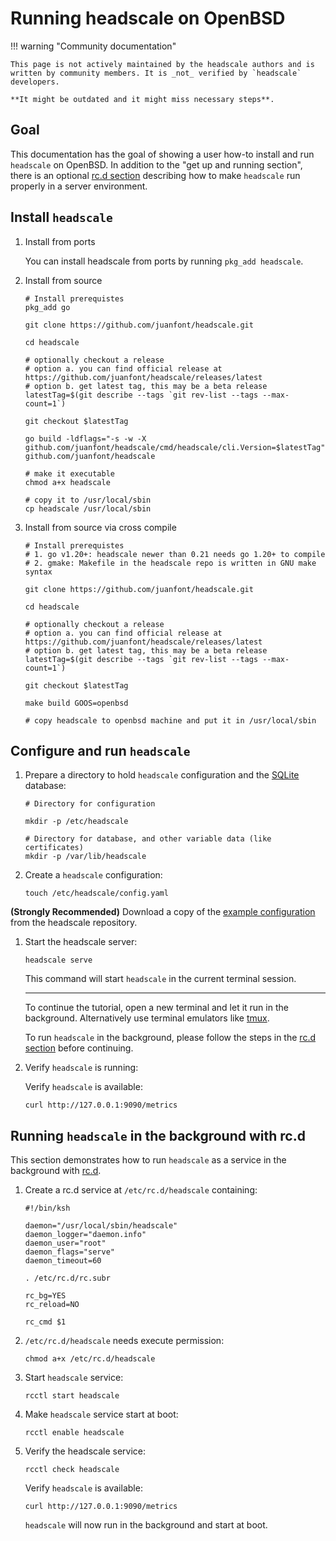 # Running headscale on OpenBSD

!!! warning "Community documentation"

    This page is not actively maintained by the headscale authors and is
    written by community members. It is _not_ verified by `headscale` developers.

    **It might be outdated and it might miss necessary steps**.

## Goal

This documentation has the goal of showing a user how-to install and run `headscale` on OpenBSD.
In addition to the "get up and running section", there is an optional [rc.d section](#running-headscale-in-the-background-with-rcd)
describing how to make `headscale` run properly in a server environment.

## Install `headscale`

1. Install from ports

    You can install headscale from ports by running `pkg_add headscale`.

1. Install from source

    ```shell
    # Install prerequistes
    pkg_add go

    git clone https://github.com/juanfont/headscale.git

    cd headscale

    # optionally checkout a release
    # option a. you can find official release at https://github.com/juanfont/headscale/releases/latest
    # option b. get latest tag, this may be a beta release
    latestTag=$(git describe --tags `git rev-list --tags --max-count=1`)

    git checkout $latestTag

    go build -ldflags="-s -w -X github.com/juanfont/headscale/cmd/headscale/cli.Version=$latestTag" github.com/juanfont/headscale

    # make it executable
    chmod a+x headscale

    # copy it to /usr/local/sbin
    cp headscale /usr/local/sbin
    ```

1. Install from source via cross compile

    ```shell
    # Install prerequistes
    # 1. go v1.20+: headscale newer than 0.21 needs go 1.20+ to compile
    # 2. gmake: Makefile in the headscale repo is written in GNU make syntax

    git clone https://github.com/juanfont/headscale.git

    cd headscale

    # optionally checkout a release
    # option a. you can find official release at https://github.com/juanfont/headscale/releases/latest
    # option b. get latest tag, this may be a beta release
    latestTag=$(git describe --tags `git rev-list --tags --max-count=1`)

    git checkout $latestTag

    make build GOOS=openbsd

    # copy headscale to openbsd machine and put it in /usr/local/sbin
    ```

## Configure and run `headscale`

1. Prepare a directory to hold `headscale` configuration and the [SQLite](https://www.sqlite.org/) database:

    ```shell
    # Directory for configuration

    mkdir -p /etc/headscale

    # Directory for database, and other variable data (like certificates)
    mkdir -p /var/lib/headscale
    ```

1. Create a `headscale` configuration:

    ```shell
    touch /etc/headscale/config.yaml
    ```

**(Strongly Recommended)** Download a copy of the [example configuration](https://github.com/juanfont/headscale/blob/main/config-example.yaml) from the headscale repository.

1. Start the headscale server:

    ```shell
    headscale serve
    ```

    This command will start `headscale` in the current terminal session.

    ***

    To continue the tutorial, open a new terminal and let it run in the background.
    Alternatively use terminal emulators like [tmux](https://github.com/tmux/tmux).

    To run `headscale` in the background, please follow the steps in the [rc.d section](#running-headscale-in-the-background-with-rcd) before continuing.

1. Verify `headscale` is running:

    Verify `headscale` is available:

    ```shell
    curl http://127.0.0.1:9090/metrics
    ```

## Running `headscale` in the background with rc.d

This section demonstrates how to run `headscale` as a service in the background with [rc.d](https://man.openbsd.org/rc.d).

1. Create a rc.d service at `/etc/rc.d/headscale` containing:

    ```shell
    #!/bin/ksh

    daemon="/usr/local/sbin/headscale"
    daemon_logger="daemon.info"
    daemon_user="root"
    daemon_flags="serve"
    daemon_timeout=60

    . /etc/rc.d/rc.subr

    rc_bg=YES
    rc_reload=NO

    rc_cmd $1
    ```

1. `/etc/rc.d/headscale` needs execute permission:

    ```shell
    chmod a+x /etc/rc.d/headscale
    ```

1. Start `headscale` service:

    ```shell
    rcctl start headscale
    ```

1. Make `headscale` service start at boot:

    ```shell
    rcctl enable headscale
    ```

1. Verify the headscale service:

    ```shell
    rcctl check headscale
    ```

    Verify `headscale` is available:

    ```shell
    curl http://127.0.0.1:9090/metrics
    ```

    `headscale` will now run in the background and start at boot.
